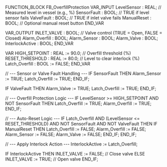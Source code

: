 FUNCTION_BLOCK FB_OverfillProtection
VAR_INPUT
    LevelSensor     : REAL;    // Measured level in vessel (e.g., %)
    SensorFault     : BOOL;    // TRUE if level sensor fails
    ValveFault      : BOOL;    // TRUE if inlet valve fails
    ManualReset     : BOOL;    // Optional manual reset button
END_VAR

VAR_OUTPUT
    INLET_VALVE     : BOOL;    // Valve control (TRUE = Open, FALSE = Closed)
    Alarm_Overfill  : BOOL;
    Alarm_Sensor    : BOOL;
    Alarm_Valve     : BOOL;
    InterlockActive : BOOL;
END_VAR

VAR
    HIGH_SETPOINT     : REAL := 90.0;    // Overfill threshold (%)
    RESET_THRESHOLD   : REAL := 80.0;    // Level to clear interlock (%)
    Latch_Overfill    : BOOL := FALSE;
END_VAR

// --- Sensor or Valve Fault Handling ---
IF SensorFault THEN
    Alarm_Sensor := TRUE;
    Latch_Overfill := TRUE;
END_IF;

IF ValveFault THEN
    Alarm_Valve := TRUE;
    Latch_Overfill := TRUE;
END_IF;

// --- Overfill Protection Logic ---
IF LevelSensor >= HIGH_SETPOINT AND NOT SensorFault THEN
    Latch_Overfill := TRUE;
    Alarm_Overfill := TRUE;
END_IF;

// --- Auto-Reset Logic ---
IF Latch_Overfill AND (LevelSensor <= RESET_THRESHOLD) AND NOT SensorFault AND NOT ValveFault THEN
    IF ManualReset THEN
        Latch_Overfill := FALSE;
        Alarm_Overfill := FALSE;
        Alarm_Sensor := FALSE;
        Alarm_Valve := FALSE;
    END_IF;
END_IF;

// --- Apply Interlock Action ---
InterlockActive := Latch_Overfill;

IF InterlockActive THEN
    INLET_VALVE := FALSE;    // Close valve
ELSE
    INLET_VALVE := TRUE;     // Open valve
END_IF;
